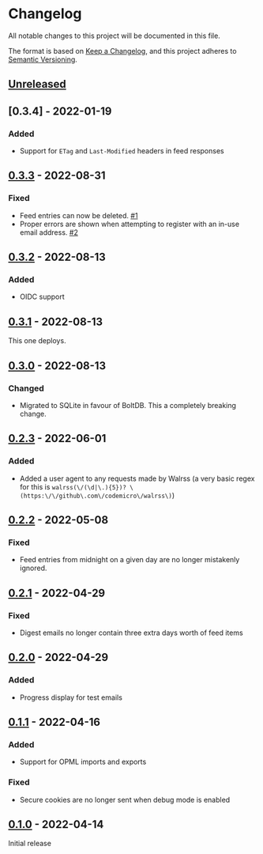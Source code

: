 # Changelog

All notable changes to this project will be documented in this file.

The format is based on [Keep a Changelog](https://keepachangelog.com/en/1.0.0/), and this project adheres to [Semantic Versioning](https://semver.org/spec/v2.0.0.html).

## [Unreleased]

## [0.3.4] - 2022-01-19
### Added
* Support for `ETag` and `Last-Modified` headers in feed responses

## [0.3.3] - 2022-08-31
### Fixed
* Feed entries can now be deleted. [#1](https://github.com/codemicro/walrss/issues/1)
* Proper errors are shown when attempting to register with an in-use email address. [#2](https://github.com/codemicro/walrss/issues/2)

## [0.3.2] - 2022-08-13
### Added
* OIDC support

## [0.3.1] - 2022-08-13
This one deploys.

## [0.3.0] - 2022-08-13
### Changed
* Migrated to SQLite in favour of BoltDB. This a completely breaking change.

## [0.2.3] - 2022-06-01
### Added
* Added a user agent to any requests made by Walrss (a very basic regex for this is `walrss(\/(\d|\.){5})? \(https:\/\/github\.com\/codemicro\/walrss\)`)

## [0.2.2] - 2022-05-08
### Fixed
* Feed entries from midnight on a given day are no longer mistakenly ignored.

## [0.2.1] - 2022-04-29
### Fixed
* Digest emails no longer contain three extra days worth of feed items

## [0.2.0] - 2022-04-29
### Added
* Progress display for test emails

## [0.1.1] - 2022-04-16
### Added
* Support for OPML imports and exports

### Fixed
* Secure cookies are no longer sent when debug mode is enabled

## [0.1.0] - 2022-04-14
Initial release

[Unreleased]: https://github.com/codemicro/walrss/compare/v0.3.3...HEAD
[0.3.3]: https://github.com/codemicro/walrss/releases/tag/v0.3.3
[0.3.2]: https://github.com/codemicro/walrss/releases/tag/v0.3.2
[0.3.1]: https://github.com/codemicro/walrss/releases/tag/v0.3.1
[0.3.0]: https://github.com/codemicro/walrss/releases/tag/v0.3.0
[0.2.3]: https://github.com/codemicro/walrss/releases/tag/v0.2.3
[0.2.2]: https://github.com/codemicro/walrss/releases/tag/v0.2.2
[0.2.1]: https://github.com/codemicro/walrss/releases/tag/v0.2.1
[0.2.0]: https://github.com/codemicro/walrss/releases/tag/v0.2.0
[0.1.1]: https://github.com/codemicro/walrss/releases/tag/v0.1.1
[0.1.0]: https://github.com/codemicro/walrss/releases/tag/v0.1.0
